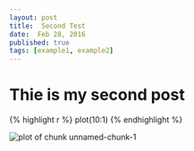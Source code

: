 ```yaml
---
layout: post
title:  Second Test
date:  Feb 28, 2016
published: true
tags: [example1, example2]
---
```


# Thie is my second post


{% highlight r %}
plot(10:1)
{% endhighlight %}

![plot of chunk unnamed-chunk-1](/knitr-jekyllfigure/source/second-test/2016-02-27-second-test/unnamed-chunk-1-1.png)
